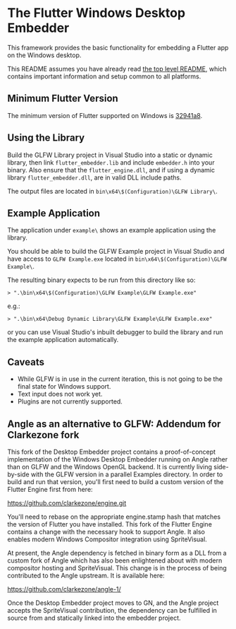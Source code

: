 # The Flutter Windows Desktop Embedder

This framework provides the basic functionality for embedding a Flutter app on
the Windows desktop.

This README assumes you have already read [the top level README](../README.md),
which contains important information and setup common to all platforms.

## Minimum Flutter Version

The minimum version of Flutter supported on Windows is
[32941a8](https://github.com/flutter/flutter/commit/32941a8cc0df5d7653a5c2c40ffb180c4db1c15d).

## Using the Library

Build the GLFW Library project in Visual Studio into a static or dynamic library,
then link `flutter_embedder.lib` and include `embedder.h` into your binary. Also
ensure that the `flutter_engine.dll`, and if using a dynamic library
`flutter_embedder.dll`, are in valid DLL include paths.

The output files are located in `bin\x64\$(Configuration)\GLFW Library\`.

## Example Application

The application under `example\` shows an example application using the
library.

You should be able to build the GLFW Example project in Visual Studio and have
access to `GLFW Example.exe` located in `bin\x64\$(Configuration)\GLFW Example\`.

The resulting binary expects to be run from this directory like so:

```
> ".\bin\x64\$(Configuration)\GLFW Example\GLFW Example.exe"
```

e.g.:

```
> ".\bin\x64\Debug Dynamic Library\GLFW Example\GLFW Example.exe"
```

or you can use Visual Studio's inbuilt debugger to build the library and run the
example application automatically.

## Caveats

* While GLFW is in use in the current iteration, this is not going to be the
  final state for Windows support.
* Text input does not work yet.
* Plugins are not currently supported.

## Angle as an alternative to GLFW: Addendum for Clarkezone fork

This fork of the Desktop Embedder project contains a proof-of-concept implementation of the Windows Desktop Embedder running on Angle rather than on GLFW and the Windows OpenGL backend.  It is currently living side-by-side with the GLFW version in a parallel Examples directory.  In order to build and run that version, you'll first need to build a custom version of the Flutter Engine first from here: 

https://github.com/clarkezone/engine.git

You'll need to rebase on the appropriate engine.stamp hash that matches the version of Flutter you have installed.  This fork of the Flutter Engine contains a change with the necessary hook to support Angle.  It also enables modern Windows Compositor integration using SpriteVisual.

At present, the Angle dependency is fetched in binary form as a DLL from a custom fork of Angle which has also been enlightened about with modern compositor hosting and SpriteVisual.  This change is in the process of being contributed to the Angle upstream.  It is available here:

https://github.com/clarkezone/angle-1/

Once the Desktop Embedder project moves to GN, and the Angle project accepts the SpriteVisual contribution, the dependency can be fulfilled in source from and statically linked into the embedder project.